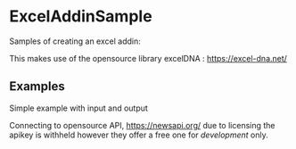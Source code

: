 # ExcelAddinSample

Samples of creating an excel addin:

This makes use of the opensource library excelDNA : https://excel-dna.net/

## Examples

Simple example with input and output

Connecting to opensource API, https://newsapi.org/ due to licensing the apikey is withheld however they offer a free one for *development* only.